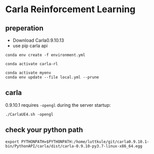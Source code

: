 # Carla Reinforcement Learning

## preperation

- Download Carla0.9.10.13
- use pip carla api


`conda env create -f environment.yml`

`conda activate carla-rl`

```shell
conda activate myenv
conda env update --file local.yml --prune
```

## carla

0.9.10.1 requires `-opengl` during the server startup:

```shell
./CarlaUE4.sh -opengl
```


## check your python path

```shell
export PYTHONPATH=$PYTHONPATH:/home/luttkule/git/carla0.9.10.1-bin/PythonAPI/carla/dist/carla-0.9.10-py3.7-linux-x86_64.egg
```


